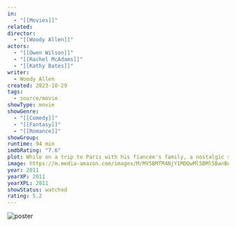 ```yaml
---
in:
  - "[[Movies]]"
related: 
director:
  - "[[Woody Allen]]"
actors:
  - "[[Owen Wilson]]"
  - "[[Rachel McAdams]]"
  - "[[Kathy Bates]]"
writer:
  - Woody Allen
created: 2023-10-29
tags:
  - source/movie
showType: movie
showGenre:
  - "[[Comedy]]"
  - "[[Fantasy]]"
  - "[[Romance]]"
showGroup: 
runtime: 94 min
imdbRating: "7.6"
plot: While on a trip to Paris with his fiancée's family, a nostalgic screenwriter finds himself mysteriously going back to the 1920s every day at midnight.
image: https://m.media-amazon.com/images/M/MV5BMTM4NjY1MDQwMl5BMl5BanBnXkFtZTcwNTI3Njg3NA@@._V1_SX300.jpg
year: 2011
yearXP: 2011
yearXPL: 2011
showStatus: watched
rating: 5.2
---
```

![poster](https://m.media-amazon.com/images/M/MV5BMTM4NjY1MDQwMl5BMl5BanBnXkFtZTcwNTI3Njg3NA@@._V1_SX300.jpg)

